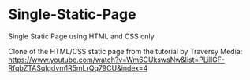 # Single-Static-Page
Single Static Page using HTML and CSS only

Clone of the HTML/CSS static page from the tutorial by Traversy Media: https://www.youtube.com/watch?v=Wm6CUkswsNw&list=PLillGF-RfqbZTASqIqdvm1R5mLrQq79CU&index=4
